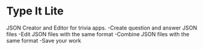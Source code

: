 # Type It Lite
 JSON Creator and Editor for trivia apps.
 -Create question and answer JSON files
 -Edit JSON files with the same format
 -Combine JSON files with the same format
 -Save your work
